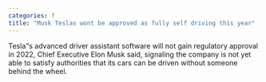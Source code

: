 ```yaml
---
categories: f
title: "Musk Teslas wont be approved as fully self driving this year"
---
```

Tesla"s advanced driver assistant software will not gain regulatory approval in 2022, Chief Executive Elon Musk said, signaling the company is not yet able to satisfy authorities that its cars can be driven without someone behind the wheel.